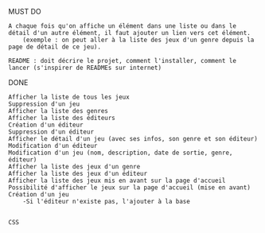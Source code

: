 MUST DO

    A chaque fois qu'on affiche un élément dans une liste ou dans le détail d'un autre élément, il faut ajouter un lien vers cet élément.
        (exemple : on peut aller à la liste des jeux d'un genre depuis la page de détail de ce jeu).
    
    README : doit décrire le projet, comment l'installer, comment le lancer (s'inspirer de READMEs sur internet)
    

DONE

    Afficher la liste de tous les jeux
    Suppression d'un jeu
    Afficher la liste des genres
    Afficher la liste des éditeurs
    Création d'un éditeur
    Suppression d'un éditeur    
    Afficher le détail d'un jeu (avec ses infos, son genre et son éditeur)
    Modification d'un éditeur
    Modification d'un jeu (nom, description, date de sortie, genre, éditeur)
    Afficher la liste des jeux d'un genre
    Afficher la liste des jeux d'un éditeur
    Afficher la liste des jeux mis en avant sur la page d'accueil
    Possibilité d'afficher le jeux sur la page d'accueil (mise en avant)
    Création d'un jeu
        -Si l'éditeur n'existe pas, l'ajouter à la base


    CSS
